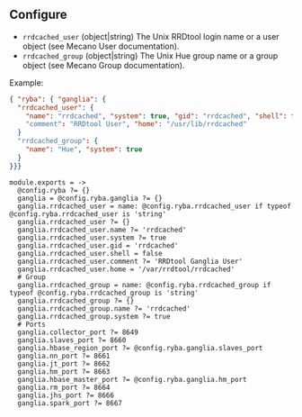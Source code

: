 

## Configure

*   `rrdcached_user` (object|string)
The Unix RRDtool login name or a user object (see Mecano User documentation).
*   `rrdcached_group` (object|string)
The Unix Hue group name or a group object (see Mecano Group documentation).

Example:

```json
{ "ryba": { "ganglia": {
  "rrdcached_user": {
    "name": "rrdcached", "system": true, "gid": "rrdcached", "shell": false
    "comment": "RRDtool User", "home": "/usr/lib/rrdcached"
  }
  "rrdcached_group": {
    "name": "Hue", "system": true
  }
}}}
```

    module.exports = ->
      @config.ryba ?= {}
      ganglia = @config.ryba.ganglia ?= {}
      ganglia.rrdcached_user = name: @config.ryba.rrdcached_user if typeof @config.ryba.rrdcached_user is 'string'
      ganglia.rrdcached_user ?= {}
      ganglia.rrdcached_user.name ?= 'rrdcached'
      ganglia.rrdcached_user.system ?= true
      ganglia.rrdcached_user.gid = 'rrdcached'
      ganglia.rrdcached_user.shell = false
      ganglia.rrdcached_user.comment ?= 'RRDtool Ganglia User'
      ganglia.rrdcached_user.home = '/var/rrdtool/rrdcached'
      # Group
      ganglia.rrdcached_group = name: @config.ryba.rrdcached_group if typeof @config.ryba.rrdcached_group is 'string'
      ganglia.rrdcached_group ?= {}
      ganglia.rrdcached_group.name ?= 'rrdcached'
      ganglia.rrdcached_group.system ?= true
      # Ports
      ganglia.collector_port ?= 8649
      ganglia.slaves_port ?= 8660
      ganglia.hbase_region_port ?= @config.ryba.ganglia.slaves_port
      ganglia.nn_port ?= 8661
      ganglia.jt_port ?= 8662
      ganglia.hm_port ?= 8663
      ganglia.hbase_master_port ?= @config.ryba.ganglia.hm_port
      ganglia.rm_port ?= 8664
      ganglia.jhs_port ?= 8666
      ganglia.spark_port ?= 8667

